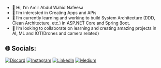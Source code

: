 - 👋 Hi, I’m Amir Abdul Wahid Nafeesa
- 👀 I’m interested in Creating Apps and APis
- 🌱 I’m currently learning and working to build System Architecture (DDD, Clean Architecture, etc.) in ASP.NET Core and Spring Boot.
- 💞️ I’m looking to collaborate on learning and creating amazing projects in AI, ML and IOT(Drones and camera related)
  
## 🌐 Socials:
[![Discord](https://img.shields.io/badge/Discord-%237289DA.svg?logo=discord&logoColor=white)](https://discord.gg/black_xipher) [![Instagram](https://img.shields.io/badge/Instagram-%23E4405F.svg?logo=Instagram&logoColor=white)](https://instagram.com/_black_xipher_) [![LinkedIn](https://img.shields.io/badge/LinkedIn-%230077B5.svg?logo=linkedin&logoColor=white)](https://linkedin.com/in/amirawahid) [![Medium](https://img.shields.io/badge/Medium-12100E?logo=medium&logoColor=white)](https://medium.com/@black_xipher) 

<!---
Aali34362/Aali34362 is a ✨ special ✨ repository because its `README.md` (this file) appears on your GitHub profile.
You can click the Preview link to take a look at your changes.
--->
<!---
![Amir's GitHub stats](https://github-readme-stats.vercel.app/api?username=Aali34362&show_icons=true&theme=transparent)

![Top Langs](https://github-readme-stats.vercel.app/api/top-langs/?username=Aali34362&hide_progress=true)
--->
<!---
# 💫 About Me:
- 👋 Hi, I’m Amir Abdul Wahid Nafeesa<br>- 👀 I’m interested in Creating Apps and APis<br>- 🌱 I’m currently learning and working to build System Architecture (DDD, Clean Architecture, etc.) in ASP.NET Core.<br>- 💞️ I’m looking to collaborate on learning and creating amazing projects in AI,ML and IOT<br>- 📫 How to reach me on LinkedIn www.linkedin.com/in/amirawahid
--->
<!---
## 🌐 Socials:
[![Discord](https://img.shields.io/badge/Discord-%237289DA.svg?logo=discord&logoColor=white)](https://discord.gg/black_xipher) [![Instagram](https://img.shields.io/badge/Instagram-%23E4405F.svg?logo=Instagram&logoColor=white)](https://instagram.com/_black_xipher_) [![LinkedIn](https://img.shields.io/badge/LinkedIn-%230077B5.svg?logo=linkedin&logoColor=white)](https://linkedin.com/in/amirawahid) [![Medium](https://img.shields.io/badge/Medium-12100E?logo=medium&logoColor=white)](https://medium.com/@black_xipher) 

# 💻 Tech Stack:
 ![HTML5](https://img.shields.io/badge/html5-%23E34F26.svg?style=for-the-badge&logo=html5&logoColor=white)
 ![Java](https://img.shields.io/badge/java-%23ED8B00.svg?style=for-the-badge&logo=openjdk&logoColor=white) 
 ![CSS3](https://img.shields.io/badge/css3-%231572B6.svg?style=for-the-badge&logo=css3&logoColor=white) 
 ![C#](https://img.shields.io/badge/c%23-%23239120.svg?style=for-the-badge&logo=csharp&logoColor=white) 
 ![GraphQL](https://img.shields.io/badge/-GraphQL-E10098?style=for-the-badge&logo=graphql&logoColor=white) 
 ![JavaScript](https://img.shields.io/badge/javascript-%23323330.svg?style=for-the-badge&logo=javascript&logoColor=%23F7DF1E) 
 
 ![AWS](https://img.shields.io/badge/AWS-%23FF9900.svg?style=for-the-badge&logo=amazon-aws&logoColor=white) 
 ![Azure](https://img.shields.io/badge/azure-%230072C6.svg?style=for-the-badge&logo=microsoftazure&logoColor=white) 
 ![Firebase](https://img.shields.io/badge/firebase-%23039BE5.svg?style=for-the-badge&logo=firebase) 
 ![Heroku](https://img.shields.io/badge/heroku-%23430098.svg?style=for-the-badge&logo=heroku&logoColor=white) 
 
 ![.Net](https://img.shields.io/badge/.NET-5C2D91?style=for-the-badge&logo=.net&logoColor=white) 
 ![Angular](https://img.shields.io/badge/angular-%23DD0031.svg?style=for-the-badge&logo=angular&logoColor=white) 
 ![Angular.js](https://img.shields.io/badge/angular.js-%23E23237.svg?style=for-the-badge&logo=angularjs&logoColor=white) 
 ![Elasticsearch](https://img.shields.io/badge/elasticsearch-%230377CC.svg?style=for-the-badge&logo=elasticsearch&logoColor=white) 
 ![Flutter](https://img.shields.io/badge/Flutter-%2302569B.svg?style=for-the-badge&logo=Flutter&logoColor=white) 
 ![jQuery](https://img.shields.io/badge/jquery-%230769AD.svg?style=for-the-badge&logo=jquery&logoColor=white) 
 ![JWT](https://img.shields.io/badge/JWT-black?style=for-the-badge&logo=JSON%20web%20tokens) 
 ![NodeJS](https://img.shields.io/badge/node.js-6DA55F?style=for-the-badge&logo=node.js&logoColor=white) 
 ![RabbitMQ](https://img.shields.io/badge/rabbitmq-FF6600?style=for-the-badge&logo=rabbitmq&logoColor=white) 
 ![Spring](https://img.shields.io/badge/spring-%236DB33F.svg?style=for-the-badge&logo=spring&logoColor=white) 

 ![Jenkins](https://img.shields.io/badge/jenkins-%232C5263.svg?style=for-the-badge&logo=jenkins&logoColor=white) 
 ![Nginx](https://img.shields.io/badge/nginx-%23009639.svg?style=for-the-badge&logo=nginx&logoColor=white) 
 
 ![AmazonDynamoDB](https://img.shields.io/badge/Amazon%20DynamoDB-4053D6?style=for-the-badge&logo=Amazon%20DynamoDB&logoColor=white) 
 ![ApacheCassandra](https://img.shields.io/badge/cassandra-%231287B1.svg?style=for-the-badge&logo=apache-cassandra&logoColor=white) 
 ![Couchbase](https://img.shields.io/badge/Couchbase-EA2328?style=for-the-badge&logo=couchbase&logoColor=white) 
 ![Firebase](https://img.shields.io/badge/firebase-a08021?style=for-the-badge&logo=firebase&logoColor=ffcd34) 
 ![MicrosoftSQLServer](https://img.shields.io/badge/Microsoft%20SQL%20Server-CC2927?style=for-the-badge&logo=microsoft%20sql%20server&logoColor=white) 
 ![MongoDB](https://img.shields.io/badge/MongoDB-%234ea94b.svg?style=for-the-badge&logo=mongodb&logoColor=white) 
 ![MySQL](https://img.shields.io/badge/mysql-4479A1.svg?style=for-the-badge&logo=mysql&logoColor=white) 
 ![Postgres](https://img.shields.io/badge/postgres-%23316192.svg?style=for-the-badge&logo=postgresql&logoColor=white) 
 ![Redis](https://img.shields.io/badge/redis-%23DD0031.svg?style=for-the-badge&logo=redis&logoColor=white)
 ![SQLite](https://img.shields.io/badge/sqlite-%2307405e.svg?style=for-the-badge&logo=sqlite&logoColor=white) 
 
 ![Bitbucket](https://img.shields.io/badge/bitbucket-%230047B3.svg?style=for-the-badge&logo=bitbucket&logoColor=white) 
 ![Git](https://img.shields.io/badge/git-%23F05033.svg?style=for-the-badge&logo=git&logoColor=white) 
 ![GitHub](https://img.shields.io/badge/github-%23121011.svg?style=for-the-badge&logo=github&logoColor=white) 
 ![GitHub Actions](https://img.shields.io/badge/github%20actions-%232671E5.svg?style=for-the-badge&logo=githubactions&logoColor=white) 
 
 ![Figma](https://img.shields.io/badge/figma-%23F24E1E.svg?style=for-the-badge&logo=figma&logoColor=white) 
 
 ![Docker](https://img.shields.io/badge/docker-%230db7ed.svg?style=for-the-badge&logo=docker&logoColor=white) 
 ![ElasticSearch](https://img.shields.io/badge/-ElasticSearch-005571?style=for-the-badge&logo=elasticsearch) 
 ![FFmpeg](https://shields.io/badge/FFmpeg-%23171717.svg?logo=ffmpeg&style=for-the-badge&labelColor=171717&logoColor=5cb85c) 
 ![Gradle](https://img.shields.io/badge/Gradle-02303A.svg?style=for-the-badge&logo=Gradle&logoColor=white) 
 ![Grafana](https://img.shields.io/badge/grafana-%23F46800.svg?style=for-the-badge&logo=grafana&logoColor=white) 
 ![Jira](https://img.shields.io/badge/jira-%230A0FFF.svg?style=for-the-badge&logo=jira&logoColor=white) 
 ![Kubernetes](https://img.shields.io/badge/kubernetes-%23326ce5.svg?style=for-the-badge&logo=kubernetes&logoColor=white) 
 ![OpenAPI Specification](https://img.shields.io/badge/openapiinitiative-%23000000.svg?style=for-the-badge&logo=openapiinitiative&logoColor=white) 
 ![Postman](https://img.shields.io/badge/Postman-FF6C37?style=for-the-badge&logo=postman&logoColor=white) 
 ![SonarLint](https://img.shields.io/badge/SonarLint-CB2029?style=for-the-badge&logo=SONARLINT&logoColor=white) 
 ![SonarQube](https://img.shields.io/badge/SonarQube-black?style=for-the-badge&logo=sonarqube&logoColor=4E9BCD) 
 ![Swagger](https://img.shields.io/badge/-Swagger-%23Clojure?style=for-the-badge&logo=swagger&logoColor=white) 
 ![Terraform](https://img.shields.io/badge/terraform-%235835CC.svg?style=for-the-badge&logo=terraform&logoColor=white)
 
# 📊 GitHub Stats:
![](https://github-readme-stats.vercel.app/api?username=Aali34362&theme=dark&hide_border=false&include_all_commits=true&count_private=true)<br/>
![](https://nirzak-streak-stats.vercel.app/?user=Aali34362&theme=dark&hide_border=false)<br/>
![](https://github-readme-stats.vercel.app/api/top-langs/?username=Aali34362&theme=dark&hide_border=false&include_all_commits=true&count_private=true&layout=compact)

## 🏆 GitHub Trophies
![](https://github-profile-trophy.vercel.app/?username=Aali34362&theme=radical&no-frame=false&no-bg=false&margin-w=4)

### ✍️ Random Dev Quote
![](https://quotes-github-readme.vercel.app/api?type=vetical&theme=radical)

  ### 🔝 Top Contributed Repo
![](https://github-contributor-stats.vercel.app/api?username=Aali34362&limit=5&theme=dark&combine_all_yearly_contributions=true)

---
[![](https://visitcount.itsvg.in/api?id=Aali34362&icon=0&color=0)](https://visitcount.itsvg.in)

  ## 💰 You can help me by Donating
  [![BuyMeACoffee](https://img.shields.io/badge/Buy%20Me%20a%20Coffee-ffdd00?style=for-the-badge&logo=buy-me-a-coffee&logoColor=black)](https://buymeacoffee.com/amirawahid) 

![snake gif](https://github.com/Aali34362/Aali34362/blob/output/github-snake-dark.svg)
--->
  <!-- Proudly created with GPRM ( https://gprm.itsvg.in ) -->



